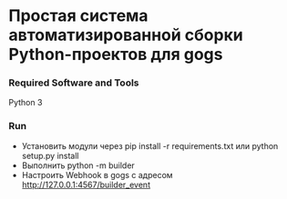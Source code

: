 # Простая система автоматизированной сборки Python-проектов для gogs

### Required Software and Tools
Python 3

### Run 

 * Установить модули через pip install -r requirements.txt или python setup.py install 
 * Выполнить python -m builder
 * Настроить Webhook в gogs с адресом http://127.0.0.1:4567/builder_event
